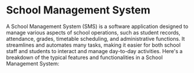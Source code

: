 # School Management System
 A School Management System (SMS) is a software application designed to manage various aspects of school operations, such as student records, attendance, grades, timetable scheduling, and administrative functions. It streamlines and automates many tasks, making it easier for both school staff and students to interact and manage day-to-day activities. Here's a breakdown of the typical features and functionalities in a School Management System:
